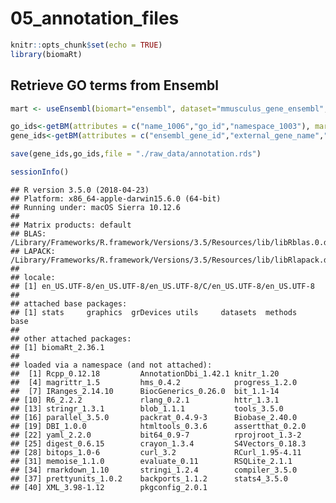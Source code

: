 05\_annotation\_files
================

``` r
knitr::opts_chunk$set(echo = TRUE)
library(biomaRt)
```

Retrieve GO terms from Ensembl
------------------------------

``` r
mart <- useEnsembl(biomart="ensembl", dataset="mmusculus_gene_ensembl", version=90)

go_ids<-getBM(attributes = c("name_1006","go_id","namespace_1003"), mart = mart)
gene_ids<-getBM(attributes = c("ensembl_gene_id","external_gene_name","description","gene_biotype","name_1006","go_id"), mart = mart)

save(gene_ids,go_ids,file = "./raw_data/annotation.rds")
```

``` r
sessionInfo()
```

    ## R version 3.5.0 (2018-04-23)
    ## Platform: x86_64-apple-darwin15.6.0 (64-bit)
    ## Running under: macOS Sierra 10.12.6
    ## 
    ## Matrix products: default
    ## BLAS: /Library/Frameworks/R.framework/Versions/3.5/Resources/lib/libRblas.0.dylib
    ## LAPACK: /Library/Frameworks/R.framework/Versions/3.5/Resources/lib/libRlapack.dylib
    ## 
    ## locale:
    ## [1] en_US.UTF-8/en_US.UTF-8/en_US.UTF-8/C/en_US.UTF-8/en_US.UTF-8
    ## 
    ## attached base packages:
    ## [1] stats     graphics  grDevices utils     datasets  methods   base     
    ## 
    ## other attached packages:
    ## [1] biomaRt_2.36.1
    ## 
    ## loaded via a namespace (and not attached):
    ##  [1] Rcpp_0.12.18         AnnotationDbi_1.42.1 knitr_1.20          
    ##  [4] magrittr_1.5         hms_0.4.2            progress_1.2.0      
    ##  [7] IRanges_2.14.10      BiocGenerics_0.26.0  bit_1.1-14          
    ## [10] R6_2.2.2             rlang_0.2.1          httr_1.3.1          
    ## [13] stringr_1.3.1        blob_1.1.1           tools_3.5.0         
    ## [16] parallel_3.5.0       packrat_0.4.9-3      Biobase_2.40.0      
    ## [19] DBI_1.0.0            htmltools_0.3.6      assertthat_0.2.0    
    ## [22] yaml_2.2.0           bit64_0.9-7          rprojroot_1.3-2     
    ## [25] digest_0.6.15        crayon_1.3.4         S4Vectors_0.18.3    
    ## [28] bitops_1.0-6         curl_3.2             RCurl_1.95-4.11     
    ## [31] memoise_1.1.0        evaluate_0.11        RSQLite_2.1.1       
    ## [34] rmarkdown_1.10       stringi_1.2.4        compiler_3.5.0      
    ## [37] prettyunits_1.0.2    backports_1.1.2      stats4_3.5.0        
    ## [40] XML_3.98-1.12        pkgconfig_2.0.1
